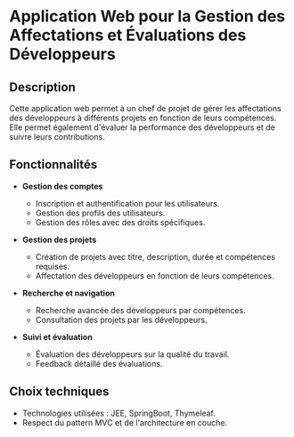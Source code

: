 # Application Web pour la Gestion des Affectations et Évaluations des Développeurs
## Description
Cette application web permet à un chef de projet de gérer les affectations des développeurs à différents projets en fonction de leurs compétences. Elle permet également d'évaluer la performance des développeurs et de suivre leurs contributions.
## Fonctionnalités
- **Gestion des comptes**
  - Inscription et authentification pour les utilisateurs.
  - Gestion des profils des utilisateurs.
  - Gestion des rôles avec des droits spécifiques.

- **Gestion des projets**
  - Création de projets avec titre, description, durée et compétences requises.
  - Affectation des développeurs en fonction de leurs compétences.

- **Recherche et navigation**
  - Recherche avancée des développeurs par compétences.
  - Consultation des projets par les développeurs.

- **Suivi et évaluation**
  - Évaluation des développeurs sur la qualité du travail.
  - Feedback détaillé des évaluations.
## Choix techniques
- Technologies utilisées : JEE, SpringBoot, Thymeleaf.
- Respect du pattern MVC et de l'architecture en couche.
